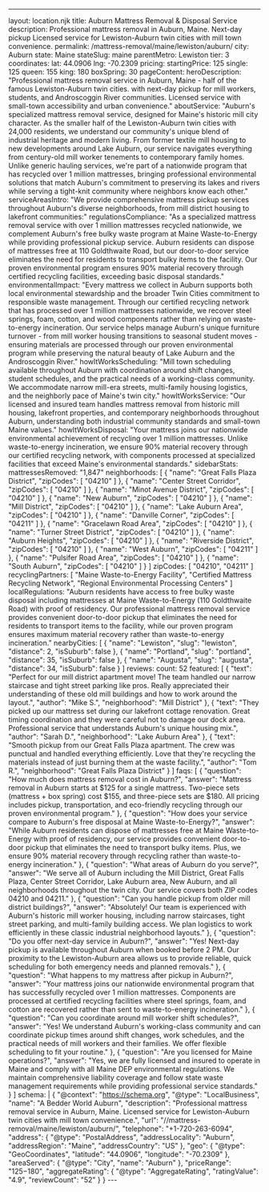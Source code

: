 ---
layout: location.njk
title: Auburn Mattress Removal & Disposal Service
description: Professional mattress removal in Auburn, Maine. Next-day pickup Licensed service for Lewiston-Auburn twin cities with mill town convenience.
permalink: /mattress-removal/maine/lewiston/auburn/
city: Auburn state: Maine stateSlug: maine parentMetro: Lewiston tier: 3 coordinates: lat: 44.0906 lng: -70.2309 pricing: startingPrice: 125 single: 125 queen: 155 king: 180 boxSpring: 30 pageContent: heroDescription: "Professional mattress removal service in Auburn, Maine - half of the famous Lewiston-Auburn twin cities. with next-day pickup for mill workers, students, and Androscoggin River communities. Licensed service with small-town accessibility and urban convenience." aboutService: "Auburn's specialized mattress removal service, designed for Maine's historic mill city character. As the smaller half of the Lewiston-Auburn twin cities with 24,000 residents, we understand our community's unique blend of industrial heritage and modern living. From former textile mill housing to new developments around Lake Auburn, our service navigates everything from century-old mill worker tenements to contemporary family homes. Unlike generic hauling services, we're part of a nationwide program that has recycled over 1 million mattresses, bringing professional environmental solutions that match Auburn's commitment to preserving its lakes and rivers while serving a tight-knit community where neighbors know each other." serviceAreasIntro: "We provide comprehensive mattress pickup services throughout Auburn's diverse neighborhoods, from mill district housing to lakefront communities:" regulationsCompliance: "As a specialized mattress removal service with over 1 million mattresses recycled nationwide, we complement Auburn's free bulky waste program at Maine Waste-to-Energy while providing professional pickup service. Auburn residents can dispose of mattresses free at 110 Goldthwaite Road, but our door-to-door service eliminates the need for residents to transport bulky items to the facility. Our proven environmental program ensures 90% material recovery through certified recycling facilities, exceeding basic disposal standards." environmentalImpact: "Every mattress we collect in Auburn supports both local environmental stewardship and the broader Twin Cities commitment to responsible waste management. Through our certified recycling network that has processed over 1 million mattresses nationwide, we recover steel springs, foam, cotton, and wood components rather than relying on waste-to-energy incineration. Our service helps manage Auburn's unique furniture turnover - from mill worker housing transitions to seasonal student moves - ensuring materials are processed through our proven environmental program while preserving the natural beauty of Lake Auburn and the Androscoggin River." howItWorksScheduling: "Mill town scheduling available throughout Auburn with coordination around shift changes, student schedules, and the practical needs of a working-class community. We accommodate narrow mill-era streets, multi-family housing logistics, and the neighborly pace of Maine's twin city." howItWorksService: "Our licensed and insured team handles mattress removal from historic mill housing, lakefront properties, and contemporary neighborhoods throughout Auburn, understanding both industrial community standards and small-town Maine values." howItWorksDisposal: "Your mattress joins our nationwide environmental achievement of recycling over 1 million mattresses. Unlike waste-to-energy incineration, we ensure 90% material recovery through our certified recycling network, with components processed at specialized facilities that exceed Maine's environmental standards." sidebarStats: mattressesRemoved: "1,847" neighborhoods: [ { "name": "Great Falls Plaza District", "zipCodes": [ "04210" ] }, { "name": "Center Street Corridor", "zipCodes": [ "04210" ] }, { "name": "Minot Avenue District", "zipCodes": [ "04210" ] }, { "name": "New Auburn", "zipCodes": [ "04210" ] }, { "name": "Mill District", "zipCodes": [ "04210" ] }, { "name": "Lake Auburn Area", "zipCodes": [ "04210" ] }, { "name": "Danville Corner", "zipCodes": [ "04211" ] }, { "name": "Gracelawn Road Area", "zipCodes": [ "04210" ] }, { "name": "Turner Street District", "zipCodes": [ "04210" ] }, { "name": "Auburn Heights", "zipCodes": [ "04210" ] }, { "name": "Riverside District", "zipCodes": [ "04210" ] }, { "name": "West Auburn", "zipCodes": [ "04211" ] }, { "name": "Pulsifer Road Area", "zipCodes": [ "04210" ] }, { "name": "South Auburn", "zipCodes": [ "04210" ] } ] zipCodes: [ "04210", "04211" ] recyclingPartners: [ "Maine Waste-to-Energy Facility", "Certified Mattress Recycling Network", "Regional Environmental Processing Centers" ] localRegulations: "Auburn residents have access to free bulky waste disposal including mattresses at Maine Waste-to-Energy (110 Goldthwaite Road) with proof of residency. Our professional mattress removal service provides convenient door-to-door pickup that eliminates the need for residents to transport items to the facility, while our proven program ensures maximum material recovery rather than waste-to-energy incineration." nearbyCities: [ { "name": "Lewiston", "slug": "lewiston", "distance": 2, "isSuburb": false }, { "name": "Portland", "slug": "portland", "distance": 35, "isSuburb": false }, { "name": "Augusta", "slug": "augusta", "distance": 34, "isSuburb": false } ] reviews: count: 52 featured: [ { "text": "Perfect for our mill district apartment move! The team handled our narrow staircase and tight street parking like pros. Really appreciated their understanding of these old mill buildings and how to work around the layout.", "author": "Mike S.", "neighborhood": "Mill District" }, { "text": "They picked up our mattress set during our lakefront cottage renovation. Great timing coordination and they were careful not to damage our dock area. Professional service that understands Auburn's unique housing mix.", "author": "Sarah D.", "neighborhood": "Lake Auburn Area" }, { "text": "Smooth pickup from our Great Falls Plaza apartment. The crew was punctual and handled everything efficiently. Love that they're recycling the materials instead of just burning them at the waste facility.", "author": "Tom R.", "neighborhood": "Great Falls Plaza District" } ] faqs: [ { "question": "How much does mattress removal cost in Auburn?", "answer": "Mattress removal in Auburn starts at $125 for a single mattress. Two-piece sets (mattress + box spring) cost $155, and three-piece sets are $180. All pricing includes pickup, transportation, and eco-friendly recycling through our proven environmental program." }, { "question": "How does your service compare to Auburn's free disposal at Maine Waste-to-Energy?", "answer": "While Auburn residents can dispose of mattresses free at Maine Waste-to-Energy with proof of residency, our service provides convenient door-to-door pickup that eliminates the need to transport bulky items. Plus, we ensure 90% material recovery through recycling rather than waste-to-energy incineration." }, { "question": "What areas of Auburn do you serve?", "answer": "We serve all of Auburn including the Mill District, Great Falls Plaza, Center Street Corridor, Lake Auburn area, New Auburn, and all neighborhoods throughout the twin city. Our service covers both ZIP codes 04210 and 04211." }, { "question": "Can you handle pickup from older mill district buildings?", "answer": "Absolutely! Our team is experienced with Auburn's historic mill worker housing, including narrow staircases, tight street parking, and multi-family building access. We plan logistics to work efficiently in these classic industrial neighborhood layouts." }, { "question": "Do you offer next-day service in Auburn?", "answer": "Yes! Next-day pickup is available throughout Auburn when booked before 2 PM. Our proximity to the Lewiston-Auburn area allows us to provide reliable, quick scheduling for both emergency needs and planned removals." }, { "question": "What happens to my mattress after pickup in Auburn?", "answer": "Your mattress joins our nationwide environmental program that has successfully recycled over 1 million mattresses. Components are processed at certified recycling facilities where steel springs, foam, and cotton are recovered rather than sent to waste-to-energy incineration." }, { "question": "Can you coordinate around mill worker shift schedules?", "answer": "Yes! We understand Auburn's working-class community and can coordinate pickup times around shift changes, work schedules, and the practical needs of mill workers and their families. We offer flexible scheduling to fit your routine." }, { "question": "Are you licensed for Maine operations?", "answer": "Yes, we are fully licensed and insured to operate in Maine and comply with all Maine DEP environmental regulations. We maintain comprehensive liability coverage and follow state waste management requirements while providing professional service standards." } ] schema: | { "@context": "https://schema.org", "@type": "LocalBusiness", "name": "A Bedder World Auburn", "description": "Professional mattress removal service in Auburn, Maine. Licensed service for Lewiston-Auburn twin cities with mill town convenience.", "url": "//mattress-removal/maine/lewiston/auburn/", "telephone": "+1-720-263-6094", "address": { "@type": "PostalAddress", "addressLocality": "Auburn", "addressRegion": "Maine", "addressCountry": "US" }, "geo": { "@type": "GeoCoordinates", "latitude": "44.0906", "longitude": "-70.2309" }, "areaServed": { "@type": "City", "name": "Auburn" }, "priceRange": "$125-$180", "aggregateRating": { "@type": "AggregateRating", "ratingValue": "4.9", "reviewCount": "52" } } ---